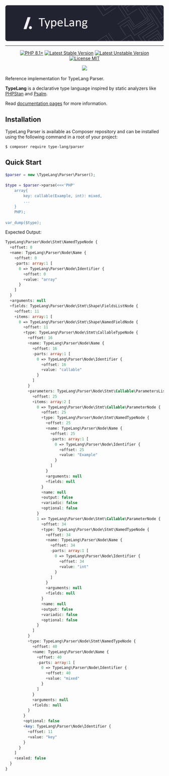 <a href="https://github.com/php-type-language" target="_blank">
    <img align="center" src="https://github.com/php-type-language/.github/blob/master/assets/dark.png?raw=true">
</a>

---

<p align="center">
    <a href="https://packagist.org/packages/type-lang/parser"><img src="https://poser.pugx.org/type-lang/parser/require/php?style=for-the-badge" alt="PHP 8.1+"></a>
    <a href="https://packagist.org/packages/type-lang/parser"><img src="https://poser.pugx.org/type-lang/parser/version?style=for-the-badge" alt="Latest Stable Version"></a>
    <a href="https://packagist.org/packages/type-lang/parser"><img src="https://poser.pugx.org/type-lang/parser/v/unstable?style=for-the-badge" alt="Latest Unstable Version"></a>
    <a href="https://raw.githubusercontent.com/php-type-language/parser/blob/master/LICENSE"><img src="https://poser.pugx.org/type-lang/parser/license?style=for-the-badge" alt="License MIT"></a>
</p>
<p align="center">
    <a href="https://github.com/php-type-language/parser/actions"><img src="https://github.com/php-type-language/parser/workflows/tests/badge.svg"></a>
</p>

Reference implementation for TypeLang Parser.

**TypeLang** is a declarative type language inspired by static analyzers
like [PHPStan](https://phpstan.org/) and [Psalm](https://psalm.dev/docs/).

Read [documentation pages](https://typelang.dev) for more information.

## Installation

TypeLang Parser is available as Composer repository and can be installed
using the following command in a root of your project:

```sh
$ composer require type-lang/parser
```

## Quick Start

```php
$parser = new \TypeLang\Parser\Parser();

$type = $parser->parse(<<<'PHP'
    array{
        key: callable(Example, int): mixed,
        ...
    }
    PHP);

var_dump($type);
```

Expected Output:

```php
TypeLang\Parser\Node\Stmt\NamedTypeNode {
  +offset: 0
  +name: TypeLang\Parser\Node\Name {
    +offset: 0
    -parts: array:1 [
      0 => TypeLang\Parser\Node\Identifier {
        +offset: 0
        +value: "array"
      }
    ]
  }
  +arguments: null
  +fields: TypeLang\Parser\Node\Stmt\Shape\FieldsListNode {
    +offset: 11
    +items: array:1 [
      0 => TypeLang\Parser\Node\Stmt\Shape\NamedFieldNode {
        +offset: 11
        +type: TypeLang\Parser\Node\Stmt\CallableTypeNode {
          +offset: 16
          +name: TypeLang\Parser\Node\Name {
            +offset: 16
            -parts: array:1 [
              0 => TypeLang\Parser\Node\Identifier {
                +offset: 16
                +value: "callable"
              }
            ]
          }
          +parameters: TypeLang\Parser\Node\Stmt\Callable\ParametersListNode {
            +offset: 25
            +items: array:2 [
              0 => TypeLang\Parser\Node\Stmt\Callable\ParameterNode {
                +offset: 25
                +type: TypeLang\Parser\Node\Stmt\NamedTypeNode {
                  +offset: 25
                  +name: TypeLang\Parser\Node\Name {
                    +offset: 25
                    -parts: array:1 [
                      0 => TypeLang\Parser\Node\Identifier {
                        +offset: 25
                        +value: "Example"
                      }
                    ]
                  }
                  +arguments: null
                  +fields: null
                }
                +name: null
                +output: false
                +variadic: false
                +optional: false
              }
              1 => TypeLang\Parser\Node\Stmt\Callable\ParameterNode {
                +offset: 34
                +type: TypeLang\Parser\Node\Stmt\NamedTypeNode {
                  +offset: 34
                  +name: TypeLang\Parser\Node\Name {
                    +offset: 34
                    -parts: array:1 [
                      0 => TypeLang\Parser\Node\Identifier {
                        +offset: 34
                        +value: "int"
                      }
                    ]
                  }
                  +arguments: null
                  +fields: null
                }
                +name: null
                +output: false
                +variadic: false
                +optional: false
              }
            ]
          }
          +type: TypeLang\Parser\Node\Stmt\NamedTypeNode {
            +offset: 40
            +name: TypeLang\Parser\Node\Name {
              +offset: 40
              -parts: array:1 [
                0 => TypeLang\Parser\Node\Identifier {
                  +offset: 40
                  +value: "mixed"
                }
              ]
            }
            +arguments: null
            +fields: null
          }
        }
        +optional: false
        +key: TypeLang\Parser\Node\Identifier {
          +offset: 11
          +value: "key"
        }
      }
    ]
    +sealed: false
  }
}
```

